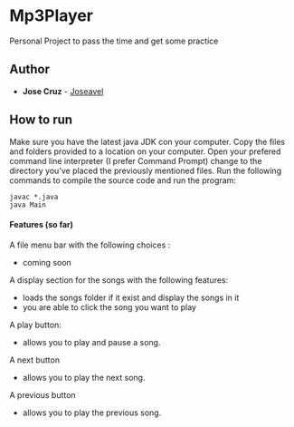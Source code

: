# Mp3Player
Personal Project to pass the time and get some practice

## Author
* **Jose Cruz** - [Joseavel](https://github.com/joseavel)

## How to run

Make sure you have the latest java JDK con your computer. Copy the files and folders provided to a location on your computer. Open your prefered command line interpreter (I prefer Command Prompt)  change to the directory you've placed the previously mentioned files. Run the following commands to compile the source code and run the program:

```
javac *.java
java Main
```

#### Features (so far)
A file menu bar with the following choices : 
- coming soon

A display section for the songs with the following features:
- loads the songs folder if it exist and display the songs in it
- you are able to click the song you want to play

A play button:
- allows you to play and pause a song.

A next button
- allows you to play the next song.

A previous button
- allows you to play the previous song.

